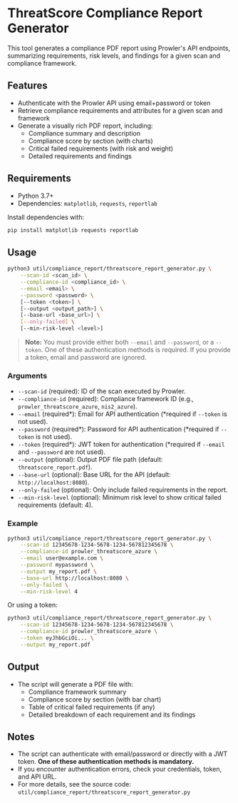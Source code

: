 # ThreatScore Compliance Report Generator

This tool generates a compliance PDF report using Prowler's API endpoints, summarizing requirements, risk levels, and findings for a given scan and compliance framework.

## Features
- Authenticate with the Prowler API using email+password or token
- Retrieve compliance requirements and attributes for a given scan and framework
- Generate a visually rich PDF report, including:
  - Compliance summary and description
  - Compliance score by section (with charts)
  - Critical failed requirements (with risk and weight)
  - Detailed requirements and findings

## Requirements
- Python 3.7+
- Dependencies: `matplotlib`, `requests`, `reportlab`

Install dependencies with:
```bash
pip install matplotlib requests reportlab
```

## Usage

```bash
python3 util/compliance_report/threatscore_report_generator.py \
    --scan-id <scan_id> \
    --compliance-id <compliance_id> \
    --email <email> \
    --password <password> \
    [--token <token>] \
    [--output <output_path>] \
    [--base-url <base_url>] \
    [--only-failed] \
    [--min-risk-level <level>]
```

> **Note:** You must provide either both `--email` and `--password`, or a `--token`. One of these authentication methods is required. If you provide a token, email and password are ignored.

### Arguments
- `--scan-id` (required): ID of the scan executed by Prowler.
- `--compliance-id` (required): Compliance framework ID (e.g., `prowler_threatscore_azure`, `nis2_azure`).
- `--email` (required*): Email for API authentication (*required if `--token` is not used).
- `--password` (required*): Password for API authentication (*required if `--token` is not used).
- `--token` (required*): JWT token for authentication (*required if `--email` and `--password` are not used).
- `--output` (optional): Output PDF file path (default: `threatscore_report.pdf`).
- `--base-url` (optional): Base URL for the API (default: `http://localhost:8080`).
- `--only-failed` (optional): Only include failed requirements in the report.
- `--min-risk-level` (optional): Minimum risk level to show critical failed requirements (default: 4).

### Example
```bash
python3 util/compliance_report/threatscore_report_generator.py \
    --scan-id 12345678-1234-5678-1234-567812345678 \
    --compliance-id prowler_threatscore_azure \
    --email user@example.com \
    --password mypassword \
    --output my_report.pdf \
    --base-url http://localhost:8080 \
    --only-failed \
    --min-risk-level 4
```

Or using a token:
```bash
python3 util/compliance_report/threatscore_report_generator.py \
    --scan-id 12345678-1234-5678-1234-567812345678 \
    --compliance-id prowler_threatscore_azure \
    --token eyJhbGciOi... \
    --output my_report.pdf
```

## Output
- The script will generate a PDF file with:
  - Compliance framework summary
  - Compliance score by section (with bar chart)
  - Table of critical failed requirements (if any)
  - Detailed breakdown of each requirement and its findings

## Notes
- The script can authenticate with email/password or directly with a JWT token. **One of these authentication methods is mandatory.**
- If you encounter authentication errors, check your credentials, token, and API URL.
- For more details, see the source code: `util/compliance_report/threatscore_report_generator.py`
